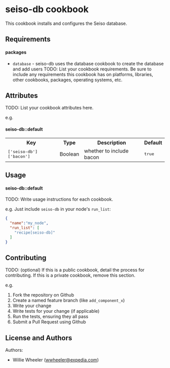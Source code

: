 seiso-db cookbook
=================
This cookbook installs and configures the Seiso database.

Requirements
------------

#### packages
- `database` - seiso-db uses the database cookbook to create the database and add users
TODO: List your cookbook requirements. Be sure to include any requirements this cookbook has on platforms, libraries, other cookbooks, packages, operating systems, etc.

Attributes
----------
TODO: List your cookbook attributes here.

e.g.
#### seiso-db::default
<table>
  <tr>
    <th>Key</th>
    <th>Type</th>
    <th>Description</th>
    <th>Default</th>
  </tr>
  <tr>
    <td><tt>['seiso-db']['bacon']</tt></td>
    <td>Boolean</td>
    <td>whether to include bacon</td>
    <td><tt>true</tt></td>
  </tr>
</table>

Usage
-----
#### seiso-db::default
TODO: Write usage instructions for each cookbook.

e.g.
Just include `seiso-db` in your node's `run_list`:

```json
{
  "name":"my_node",
  "run_list": [
    "recipe[seiso-db]"
  ]
}
```

Contributing
------------
TODO: (optional) If this is a public cookbook, detail the process for contributing. If this is a private cookbook, remove this section.

e.g.
1. Fork the repository on Github
2. Create a named feature branch (like `add_component_x`)
3. Write your change
4. Write tests for your change (if applicable)
5. Run the tests, ensuring they all pass
6. Submit a Pull Request using Github

License and Authors
-------------------
Authors:

- Willie Wheeler (wwheeler@expedia.com)
